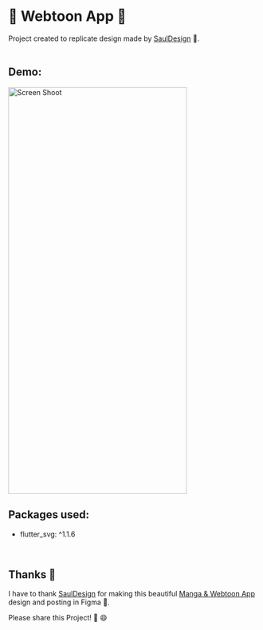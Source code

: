 # 🏮 Webtoon App 🏮

Project created to replicate design made by [SaulDesign](https://www.figma.com/@sauldesigns) 🌸.
<br/><br/>

## Demo:

<img src="https://raw.githubusercontent.com/Mosarto/webtoonapp/master/demo/demo.gif" width="358" height="814" title="Screen Shoot">

<br/>

## Packages used:

- flutter_svg: ^1.1.6

<br/>

## Thanks 👏

I have to thank [SaulDesign](https://www.figma.com/@sauldesigns) for making this beautiful [Manga & Webtoon App](https://www.figma.com/community/file/1178648400060263277) design and posting in Figma 🌈.

Please share this Project! 🤝 😄
